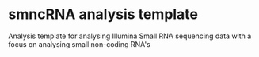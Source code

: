 # smncRNA analysis template

Analysis template for analysing Illumina Small RNA sequencing data with a focus on analysing small non-coding RNA's
